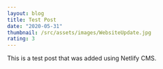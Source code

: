 ```yaml
---
layout: blog
title: Test Post
date: "2020-05-31"
thumbnail: /src/assets/images/WebsiteUpdate.jpg
rating: 3
---
```


This is a test post that was added using Netlify CMS.
